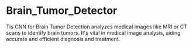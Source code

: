 # Brain_Tumor_Detector
Tis CNN for Brain Tumor Detection analyzes medical images like MRI or CT scans to identify brain tumors. It's vital in medical image analysis, aiding accurate and efficient diagnosis and treatment.
